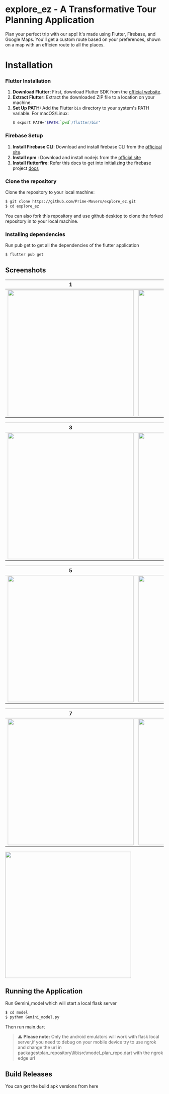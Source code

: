 # explore_ez - A Transformative Tour Planning Application

Plan your perfect trip with our app! It's made using Flutter, Firebase, and Google Maps. You'll get a custom route based on your preferences, shown on a map with an efficien route to all the places.

# Installation

### Flutter Installation

1. **Download Flutter:** First, download Flutter SDK from the [official website](https://flutter.dev/docs/get-started/install).
2. **Extract Flutter:** Extract the downloaded ZIP file to a location on your machine.
3. **Set Up PATH:** Add the Flutter `bin` directory to your system's PATH variable.
   For macOS/Linux:
   ```bash
   $ export PATH="$PATH:`pwd`/flutter/bin"
   ```
### Firebase Setup

1. **Install Firebase CLI**: Download and install firebase CLI from the [officical site](https://firebase.google.com/docs/cli#setup_update_cli).
2. **Install npm** : Download and install nodejs from the [official site](https://nodejs.org/en/download)
3. **Install flutterfire**: Refer this docs to get into initializing the firebase project [docs](https://firebase.google.com/docs/flutter/setup)


### Clone the repository

Clone the repository to your local machine:

```bash
$ git clone https://github.com/Prime-Movers/explore_ez.git
$ cd explore_ez
```
You can also fork this repository and use github desktop to clone the forked repository in to your local machine.

### Installing dependencies
Run pub get to get all the dependencies of the flutter application

```bash
$ flutter pub get
```
## Screenshots

| 1 | 2|
|------|-------|
|<img src="ss/sign_in.png" width="400">|<img src="ss/sign_up.png" width="400">|

| 3 | 4|
|------|-------|
|<img src="ss/home.png" width="400">|<img src="ss/area_selection.png" width="400">|

| 5 | 6|
|------|-------|
|<img src="ss/accomodation_selection.png" width="400">|<img src="ss/place_selection.png" width="400">|

| 7 | 8|
|------|-------|
|<img src="ss/review_plan.png" width="400">|<img src="ss/plan_data.png" width="400">|

<img src="ss/mapview.png" width="400">


## Running the Application

Run Gemini_model which will start a local flask server
```bash
$ cd model
$ python Gemini_model.py
```
Then run main.dart
> ⚠️ **Please note:** Only the android emulators will work with flask local server,if you need to debug on your mobile device try to use ngrok and change the url in packages\plan_repository\lib\src\model_plan_repo.dart with the ngrok edge url

## Build Releases
You can get the build apk versions from here




